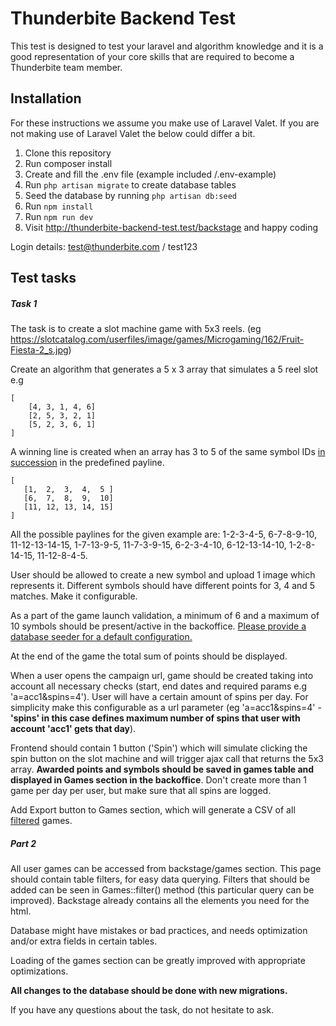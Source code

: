 # Thunderbite Backend Test

This test is designed to test your laravel and algorithm knowledge and it is a good representation of your core skills that are required to become a Thunderbite team member.

## Installation

For these instructions we assume you make use of Laravel Valet.
If you are not making use of Laravel Valet the below could differ a bit.

1. Clone this repository
1. Run composer install
1. Create and fill the .env file (example included /.env-example)
1. Run `php artisan migrate` to create database tables
1. Seed the database by running `php artisan db:seed`
1. Run `npm install`
1. Run `npm run dev`
1. Visit http://thunderbite-backend-test.test/backstage and happy coding

Login details: test@thunderbite.com / test123

## Test tasks

##### Task 1
The task is to create a slot machine game with 5x3 reels. (eg https://slotcatalog.com/userfiles/image/games/Microgaming/162/Fruit-Fiesta-2_s.jpg)

Create an algorithm that generates a 5 x 3 array that simulates a 5 reel slot e.g
```
[
    [4, 3, 1, 4, 6]
    [2, 5, 3, 2, 1]
    [5, 2, 3, 6, 1]
]  
```
A winning line is created when an array has 3 to 5 of the same symbol IDs <u>in succession</u> in the predefined payline.
 ```
 [
    [1,  2,  3,  4,  5 ]
    [6,  7,  8,  9,  10]
    [11, 12, 13, 14, 15]
]
```

All the possible paylines for the given example are: 1-2-3-4-5, 6-7-8-9-10,
11-12-13-14-15, 1-7-13-9-5, 11-7-3-9-15, 6-2-3-4-10, 6-12-13-14-10, 1-2-8-14-15,
11-12-8-4-5.

User should be allowed to create a new symbol and upload 1 image which represents it.
Different symbols should have different points for 3, 4 and 5 matches. Make it configurable.

As a part of the game launch validation, a minimum of 6 and a maximum of 10 symbols should be present/active in the
backoffice. <u>Please provide a database seeder for a default configuration.</u>

At the end of the game the total sum of points should be displayed.

When a user opens the campaign url, game should be created taking into account
 all necessary checks (start, end dates and required params e.g 'a=acc1&spins=4').
User will have a certain amount of spins per day. For simplicity make this 
configurable as a url parameter (eg 'a=acc1&spins=4' - **'spins' in
this case defines maximum number of spins that user with account 'acc1' gets that day**).

Frontend should contain 1 button ('Spin') which will
 simulate clicking the spin button on the slot machine and will trigger ajax call that returns 
 the 5x3 array. **Awarded points and symbols should be saved in games table and displayed in 
 Games section in the backoffice**. Don't create more than 1 game per day per user, but make
sure that all spins are logged.

Add Export button to Games section, which will generate a CSV of all <u>filtered</u> games.

##### Part 2
All user games can be accessed from backstage/games section.
This page should contain table filters, for easy data querying.
Filters that should be added can be seen in Games::filter() method (this particular query can be improved).
Backstage already contains all the elements you need for the html.
 
Database might have mistakes or bad practices, and needs optimization and/or extra fields in certain tables.

Loading of the games section can be greatly improved with appropriate optimizations.

**All changes to the database should be done with new migrations.**

If you have any questions about the task, do not hesitate to ask.